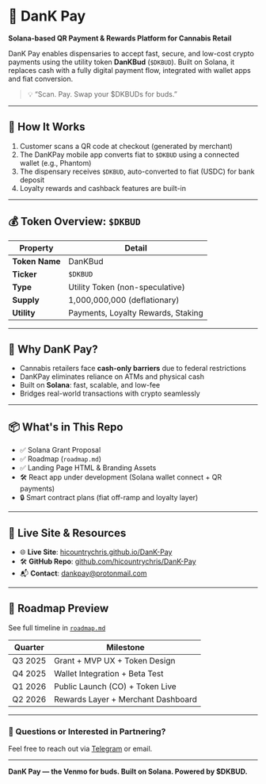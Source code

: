 
# 🌿 DanK Pay

**Solana-based QR Payment & Rewards Platform for Cannabis Retail**

DanK Pay enables dispensaries to accept fast, secure, and low-cost crypto payments using the utility token **DanKBud** (`$DKBUD`). Built on Solana, it replaces cash with a fully digital payment flow, integrated with wallet apps and fiat conversion.

> 💡 “Scan. Pay. Swap your $DKBUDs for buds.”

---

## 🔄 How It Works

1. Customer scans a QR code at checkout (generated by merchant)
2. The DanKPay mobile app converts fiat to `$DKBUD` using a connected wallet (e.g., Phantom)
3. The dispensary receives `$DKBUD`, auto-converted to fiat (USDC) for bank deposit
4. Loyalty rewards and cashback features are built-in

---

## 💰 Token Overview: `$DKBUD`

| Property        | Detail                             |
|----------------|-------------------------------------|
| **Token Name** | DanKBud                             |
| **Ticker**     | `$DKBUD`                            |
| **Type**       | Utility Token (non-speculative)     |
| **Supply**     | 1,000,000,000 (deflationary)        |
| **Utility**    | Payments, Loyalty Rewards, Staking  |

---

## 🧩 Why DanK Pay?

- Cannabis retailers face **cash-only barriers** due to federal restrictions
- DanKPay eliminates reliance on ATMs and physical cash
- Built on **Solana**: fast, scalable, and low-fee
- Bridges real-world transactions with crypto seamlessly

---

## 📦 What's in This Repo

- ✅ Solana Grant Proposal
- ✅ Roadmap (`roadmap.md`)
- ✅ Landing Page HTML & Branding Assets
- 🛠️ React app under development (Solana wallet connect + QR payments)
- 🔒 Smart contract plans (fiat off-ramp and loyalty layer)

---

## 🔗 Live Site & Resources

- 🌐 **Live Site**: [hicountrychris.github.io/DanK-Pay](https://hicountrychris.github.io/DanK-Pay)
- 🛠 **GitHub Repo**: [github.com/hicountrychris/DanK-Pay](https://github.com/hicountrychris/DanK-Pay)
- 📬 **Contact**: dankpay@protonmail.com

---

## 🔭 Roadmap Preview

See full timeline in [`roadmap.md`](./roadmap.md)

| Quarter | Milestone |
|---------|-----------|
| Q3 2025 | Grant + MVP UX + Token Design |
| Q4 2025 | Wallet Integration + Beta Test |
| Q1 2026 | Public Launch (CO) + Token Live |
| Q2 2026 | Rewards Layer + Merchant Dashboard |

---

### 💬 Questions or Interested in Partnering?
Feel free to reach out via [Telegram](https://t.me/dankpay) or email.

---

**DanK Pay — the Venmo for buds. Built on Solana. Powered by $DKBUD.**
